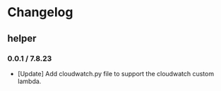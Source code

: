 # Changelog

## helper

### 0.0.1 / 7.8.23

* [Update] Add cloudwatch.py file to support the cloudwatch custom lambda.

<!-- To add a new entry write: -->
<!-- ### version / full date -->
<!-- * [Update/Bug fix] message that describes the changes that you apply -->